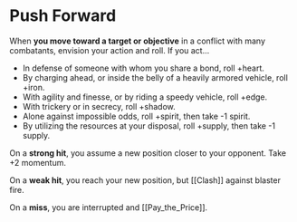 # Push Forward

When **you move toward a target or objective** in a conflict with many combatants, envision your action and roll. If you act...

- In defense of someone with whom you share a bond, roll +heart.
- By charging ahead, or inside the belly of a heavily armored vehicle, roll +iron.
- With agility and finesse, or by riding a speedy vehicle, roll +edge.
- With trickery or in secrecy, roll +shadow.
- Alone against impossible odds, roll +spirit, then take -1 spirit.
- By utilizing the resources at your disposal, roll +supply, then take -1 supply.

On a **strong hit**, you assume a new position closer to your opponent. Take +2 momentum.

On a **weak hit**, you reach your new position, but [[Clash]] against blaster fire.

On a **miss**, you are interrupted and [[Pay_the_Price]].
